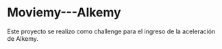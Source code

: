 # Moviemy---Alkemy
Este proyecto se realizo como challenge para el ingreso de la aceleración de Alkemy.
